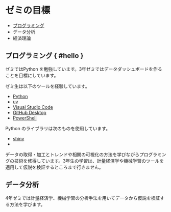 # ゼミの目標

- [プログラミング](#hello)
- データ分析
- 経済理論


## プログラミング { #hello }

ゼミではPython を勉強しています。3年ゼミではデータダッシュボードを作ることを目標にしています。

ゼミ生は以下のツールを経験しています。

- [Python](https://www.python.org/)
- [uv](https://docs.astral.sh/uv/)
- [Visual Studio Code](https://code.visualstudio.com/)
- [GitHub Desktop](https://github.com/apps/desktop)
- [PowerShell](https://learn.microsoft.com/en-us/powershell/)

Python のライブラリは次のものを使用しています。

- [shiny](https://shiny.posit.co/py/)
- 


データの取得・加工とトレンドや相関の可視化の方法を学びながらプログラミングの技術を修得しています。3年生の学習は、計量経済学や機械学習のツールを適用して仮説を検証するところまで行きません。


## データ分析

4年ゼミでは計量経済学、機械学習の分析手法を用いてデータから仮説を検証する方法を学びます。

